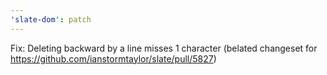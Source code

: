 ```yaml
---
'slate-dom': patch
---
```


Fix: Deleting backward by a line misses 1 character (belated changeset for https://github.com/ianstormtaylor/slate/pull/5827)
